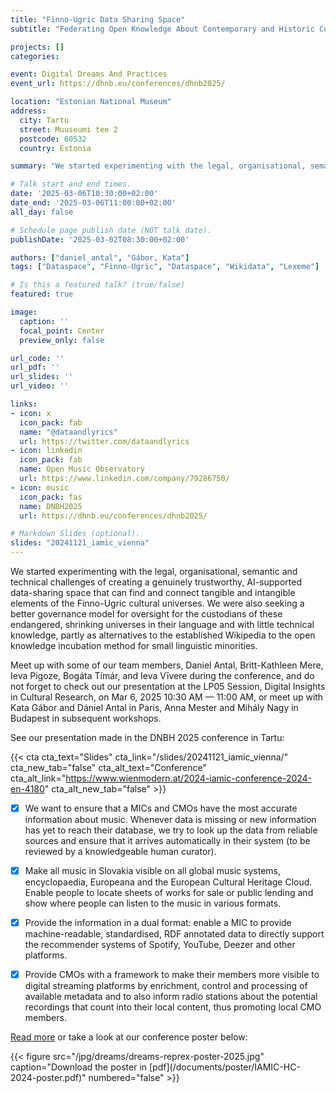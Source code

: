 ```yaml
---
title: "Finno-Ugric Data Sharing Space"
subtitle: "Federating Open Knowledge About Contemporary and Historic Cultural Practices in the Wikibase System"

projects: []
categories:

event: Digital Dreams And Practices
event_url: https://dhnb.eu/conferences/dhnb2025/

location: "Estonian National Museum"
address:
  city: Tartu
  street: Muuseumi tee 2
  postcode: 60532
  country: Estonia

summary: "We started experimenting with the legal, organisational, semantic and technical challenges of creating a genuinely trustworthy, AI-supported data-sharing space that can find and connect tangible and intangible elements of the Finno-Ugric cultural universes."

# Talk start and end times.
date: '2025-03-06T10:30:00+02:00'
date_end: '2025-03-06T11:00:00+02:00'
all_day: false

# Schedule page publish date (NOT talk date).
publishDate: '2025-03-02T08:30:00+02:00'

authors: ["daniel_antal", "Gábor, Kata"]
tags: ["Dataspace", "Finno-Ugric", "Dataspace", "Wikidata", "Lexeme"]

# Is this a featured talk? (true/false)
featured: true

image:
  caption: ''
  focal_point: Center
  preview_only: false

url_code: ''
url_pdf: ''
url_slides: ''
url_video: ''

links:
- icon: x
  icon_pack: fab
  name: "@dataandlyrics"
  url: https://twitter.com/dataandlyrics
- icon: linkedin
  icon_pack: fab
  name: Open Music Observatory
  url: https://www.linkedin.com/company/79286750/
- icon: music
  icon_pack: fas
  name: DNBH2025
  url: https://dhnb.eu/conferences/dhnb2025/

# Markdown Slides (optional).
slides: "20241121_iamic_vienna"
---
```


We started experimenting with the legal, organisational, semantic and technical challenges of creating a genuinely trustworthy, AI-supported data-sharing space that can find and connect tangible and intangible elements of the Finno-Ugric cultural universes. We were also seeking a better governance model for oversight for the custodians of these endangered, shrinking universes in their language and with little technical knowledge, partly as alternatives to the established Wikipedia to the open knowledge incubation method for small linguistic minorities.


Meet up with some of our team members, Daniel Antal, Britt-Kathleen Mere, Ieva Pigoze, Bogáta Tímár, and Ieva Vīvere during the conference, and do not forget to check out our presentation at the LP05 Session, Digital Insights in Cultural Research, on Mar 6, 2025 10:30 AM — 11:00 AM, or meet up with Kata Gábor and Dániel Antal in Paris, Anna Mester and Mihály Nagy in Budapest in subsequent workshops.

See our presentation made in the DNBH 2025 conference in Tartu:

{{< cta cta_text="Slides" cta_link="/slides/20241121_iamic_vienna/" cta_new_tab="false" cta_alt_text="Conference" cta_alt_link="https://www.wienmodern.at/2024-iamic-conference-2024-en-4180" cta_alt_new_tab="false" >}}

- [x] We want to ensure that a MICs and CMOs have the most accurate information about music. Whenever data is missing or new information has yet to reach their database, we try to look up the data from reliable sources and ensure that it arrives automatically in their system (to be reviewed by a knowledgeable human curator).

- [x]  Make all music in Slovakia visible on all global music systems, encyclopaedia, Europeana and the European Cultural Heritage Cloud. Enable people to locate sheets of works for sale or public lending and show where people can listen to the music in various formats.

- [x]  Provide the information in a dual format: enable a MIC to provide machine-readable, standardised, RDF annotated data to directly support the recommender systems of Spotify, YouTube, Deezer and other platforms.

- [x]  Provide CMOs with a framework to make their members more visible to digital streaming platforms by enrichment, control and processing of available metadata and to also inform radio stations about the potential recordings that count into their local content, thus promoting local CMO members.
 
[Read more](/project/skcmdb/) or take a look at our conference poster below:

<td style="text-align: center;">{{< figure src="/jpg/dreams/dreams-reprex-poster-2025.jpg" caption="Download the poster in [pdf](/documents/poster/IAMIC-HC-2024-poster.pdf)" numbered="false" >}}</td>





